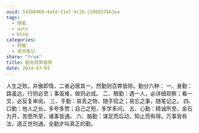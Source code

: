```yaml
---
uuid: 54388960-4a5d-11ef-9c2b-c5805576b3ea
tags:
  - 随笔
  - note
  - blog
categories:
  - 转载
  - 读书笔记
share: "true"
title: 勤则百弊皆除
date: 2024-07-03
---
```


人生之败，非傲即惰，二者必居其一，然勤则百弊皆除。勤分六种：
一、身勤：路虽远，行则必至；事虽难，做则必成。
二、眼勤：遇一人，必详细观察；看一文，必反复审阅。
三、手勤：易丢之物，随手拾之；易忘之事，随笔记之。
四、口勤：他人之长，多夸多赞；自己之短，多学多问。
五、心勤：精诚所至，金石为开，苦思所至，诸事皆通。
六、脑勤：谋定而后动，知止而有得。万事皆有法，道正世则通。全勤才叫真正的勤。
